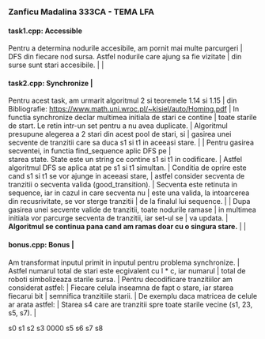 ### Zanficu Madalina 333CA - TEMA LFA

#### task1.cpp: Accessible
Pentru a determina nodurile accesibile, am pornit mai multe parcurgeri     |
DFS din fiecare nod sursa. Astfel nodurile care ajung sa fie vizitate      |
din surse sunt stari accesibile.                                           |
                                                                           |
#### task2.cpp: Synchronize                                                |
Pentru acest task, am urmarit algoritmul 2 si teoremele 1.14 si 1.15       |
din Bibliografie: https://www.math.uni.wroc.pl/~kisiel/auto/Homing.pdf     |
In functia synchronize declar multimea initiala de stari ce contine        |
toate starile de start. Le retin intr-un set pentru a nu avea duplicate.   |
Algoritmul presupune alegerea a 2 stari din acest pool de stari, si        |
gasirea unei secvente de tranzitii care sa duca s1 si t1 in aceeasi stare. |
                                                                           |
Pentru gasirea secventei, in functia find_sequence aplic DFS pe            |      
starea state. State este un string ce contine s1 si t1 in codificare.      |
Astfel algoritmul DFS se aplica atat pe s1 si t1 simultan.                 |
Conditia de oprire este cand s1 si t1 se vor ajunge in aceeasi stare,      |
astfel consider secventa de tranzitii o secventa valida (good_transition). |
Secventa este retinuta in sequence, iar in cazul in care secventa nu       |
este una valida, la intoarcerea din recusrivitate, se vor sterge tranzitii |
de la finalul lui sequence.                                                |
                                                                           |
Dupa gasirea unei secvente valide de tranzitii, toate nodurile ramase      |
in multimea initiala vor parcurge secventa de tranzitii, iar set-ul se     |
va updata.                                                                 |
**Algoritmul se continua pana cand am ramas doar cu o singura stare.**     |
                                                                           |
#### bonus.cpp: Bonus                                                      |
Am transformat inputul primit in inputul pentru problema synchronize.      |
Astfel numarul total de stari este ecgivalent cu l * c, iar numarul        |
total de roboti simbolizeaza starile sursa.                                |
Pentru decodificare tranzitiilor am considerat astfel:                     |
Fiecare celula inseamna de fapt o stare, iar starea fiecarui bit           |
semnifica tranzitiile starii.                                              |
De exemplu daca matricea de celule ar arata astfel:                        |
Starea s4 care are tranzitii spre toate starile vecine (s1, 23, s5, s7).   |

s0   s1   s2
s3  0000  s5
s6   s7   s8











